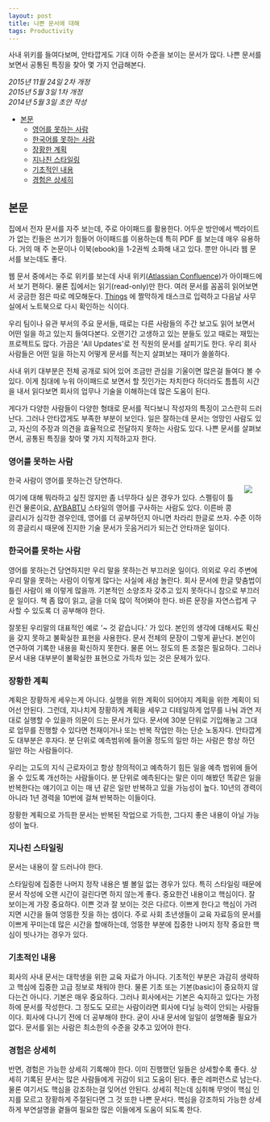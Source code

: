 ```yaml
---
layout: post
title: 나쁜 문서에 대해
tags: Productivity
---
```


<div class="message">
사내 위키를 들여다보며, 안타깝게도 기대 이하 수준을 보이는 문서가 많다. 나쁜 문서를 보면서 공통된 특징을 찾아 몇 가지 언급해본다.
</div>

*2015년 11월 24일 2차 개정*  
*2015년 5월 3일 1차 개정*  
*2014년 5월 3일 초안 작성*  

<!-- TOC -->

- [본문](#본문)
    - [영어를 못하는 사람](#영어를-못하는-사람)
    - [한국어를 못하는 사람](#한국어를-못하는-사람)
    - [장황한 계획](#장황한-계획)
    - [지나친 스타일링](#지나친-스타일링)
    - [기초적인 내용](#기초적인-내용)
    - [경험은 상세히](#경험은-상세히)

<!-- /TOC -->

## 본문

집에서 전자 문서를 자주 보는데, 주로 아이패드를 활용한다. 어두운 방안에서 백라이트가 없는 킨들은 쓰기가 힘들어 아이패드를 이용하는데 특히 PDF 를 보는데 매우 유용하다. 거의 매 주 논문이나 이북(ebook)을 1-2권씩 소화해 내고 있다. 뿐만 아니라 웹 문서를 보는데도 좋다.

웹 문서 중에서는 주로 위키를 보는데 사내 위키([Atlassian Confluence](https://www.atlassian.com/software/confluence/))가 아이패드에서 보기 편하다. 물론 집에서는 읽기(read-only)만 한다. 여러 문서를 꼼꼼히 읽어보면서 궁금한 점은 따로 메모해둔다. [Things](https://culturedcode.com/things/) 에 짤막하게 태스크로 입력하고 다음날 사무실에서 노트북으로 다시 확인하는 식이다.

우리 팀이나 유관 부서의 주요 문서들, 때로는 다른 사람들의 주간 보고도 읽어 보면서 어떤 일을 하고 있는지 들여다본다. 오랜기간 고생하고 있는 분들도 있고 때로는 재밌는 프로젝트도 많다. 가끔은 'All Updates'로 전 직원의 문서를 살피기도 한다. 우리 회사 사람들은 어떤 일을 하는지 어떻게 문서를 적는지 살펴보는 재미가 쏠쏠하다.

사내 위키 대부분은 전체 공개로 되어 있어 조금만 관심을 기울이면 많은걸 들여다 볼 수 있다. 이게 침대에 누워 아이패드로 보면서 할 짓인가는 차치한다 하더라도 틈틈히 시간을 내서 읽다보면 회사의 업무나 기술을 이해하는데 많은 도움이 된다.

게다가 다양한 사람들이 다양한 형태로 문서를 적다보니 작성자의 특징이 고스란히 드러난다. 그러나 안타깝게도 부족한 부분이 보인다. 일은 잘하는데 문서는 엉망인 사람도 있고, 자신의 주장과 의견을 효율적으로 전달하지 못하는 사람도 있다. 나쁜 문서를 살펴보면서, 공통된 특징을 찾아 몇 가지 지적하고자 한다.

### 영어를 못하는 사람

<img src="http://33.media.tumblr.com/9883b2b769671147c40512c8af995117/tumblr_inline_n4zo57TPmg1qzgoac.png" align="right" style="margin: 20px" />

한국 사람이 영어를 못하는건 당연하다.

여기에 대해 뭐라하고 싶진 않지만 좀 너무하다 싶은 경우가 있다. 스펠링이 틀린건 물론이요, [AYBABTU](https://en.wikipedia.org/wiki/All_your_base_are_belong_to_us) 스타일의 영어를 구사하는 사람도 있다. 이른바 콩글리시가 심각한 경우인데, 영어를 더 공부하던지 아니면 차라리 한글로 쓰자. 수준 이하의 콩글리시 때문에 진지한 기술 문서가 웃음거리가 되는건 안타까운 일이다.

### 한국어를 못하는 사람

영어를 못하는건 당연하지만 우리 말을 못하는건 부끄러운 일이다. 의외로 우리 주변에 우리 말을 못하는 사람이 이렇게 많다는 사실에 새삼 놀란다. 회사 문서에 한글 맞춤법이 틀린 사람이 왜 이렇게 많을까. 기본적인 소양조차 갖추고 있지 못하다니 참으로 부끄러운 일이다. 책 좀 많이 읽고, 글을 더욱 많이 적어봐야 한다. 바른 문장을 자연스럽게 구사할 수 있도록 더 공부해야 한다. 

잘못된 우리말의 대표적인 예로 '~ 것 같습니다.' 가 있다. 본인의 생각에 대해서도 확신을 갖지 못하고 불확실한 표현을 사용한다. 문서 전체의 문장이 그렇게 끝난다. 본인이 연구하여 기록한 내용을 확신하지 못한다. 물론 어느 정도의 톤 조절은 필요하다. 그러나 문서 내용 대부분이 불확실한 표현으로 가득차 있는 것은 문제가 있다.

### 장황한 계획

계획은 장황하게 세우는게 아니다. 실행을 위한 계획이 되어야지 계획을 위한 계획이 되어선 안된다. 그런데, 지나치게 장황하게 계획을 세우고 디테일하게 업무를 나눠 과연 저대로 실행할 수 있을까 의문이 드는 문서가 있다. 문서에 30분 단위로 기입해놓고 그대로 업무를 진행할 수 있다면 천재이거나 또는 반복 작업만 하는 단순 노동자다. 안타깝게도 대부분은 후자다. 분 단위로 예측범위에 들어올 정도의 일만 하는 사람은 항상 하던 일만 하는 사람들이다.

우리는 고도의 지식 근로자이고 항상 창의적이고 예측하기 힘든 일을 예측 범위에 들어올 수 있도록 개선하는 사람들이다. 분 단위로 예측된다는 말은 이미 해봤던 똑같은 일을 반복한다는 얘기이고 이는 매 년 같은 일만 반복하고 있을 가능성이 높다. 10년의 경력이 아니라 1년 경력을 10번에 걸쳐 반복하는 이들이다.

장황한 계획으로 가득한 문서는 반복된 작업으로 가득한, 그다지 좋은 내용이 아닐 가능성이 높다.

### 지나친 스타일링

문서는 내용이 잘 드러나야 한다.

스타일링에 집중한 나머지 정작 내용은 별 볼일 없는 경우가 있다. 특히 스타일링 때문에 문서 작성에 오랜 시간이 걸린다면 하지 않는게 좋다. 중요한건 내용이고 핵심이다. 잘 보이는게 가장 중요하다. 이쁜 것과 잘 보이는 것은 다르다. 이쁘게 한다고 핵심이 가려지면 시간을 들여 엉뚱한 짓을 하는 셈이다. 주로 사회 초년생들이 교육 자료등의 문서를 이쁘게 꾸미는데 많은 시간을 할애하는데, 엉뚱한 부분에 집중한 나머지 정작 중요한 핵심이 빗나가는 경우가 있다.

### 기초적인 내용

회사의 사내 문서는 대학생을 위한 교육 자료가 아니다. 기초적인 부분은 과감히 생략하고 핵심에 집중한 고급 정보로 채워야 한다. 물론 기초 또는 기본(basic)이 중요하지 않다는건 아니다. 기본은 매우 중요하다. 그러나 회사에서는 기본은 숙지하고 있다는 가정하에 문서를 작성한다. 그 정도도 모르는 사람이라면 회사에 다닐 능력이 안되는 사람들이다. 회사에 다니기 전에 더 공부해야 한다. 굳이 사내 문서에 일일이 설명해줄 필요가 없다. 문서를 읽는 사람은 최소한의 수준을 갖추고 있어야 한다.

### 경험은 상세히

반면, 경험은 가능한 상세히 기록해야 한다. 이미 진행했던 일들은 상세할수록 좋다. 상세히 기록된 문서는 많은 사람들에게 귀감이 되고 도움이 된다. 좋은 레퍼런스로 남는다. 물론 여기서도 핵심을 강조하는걸 잊어선 안된다. 상세히 적는데 심취해 무엇이 핵심 인지를 모르고 장황하게 주절된다면 그 것 또한 나쁜 문서다. 핵심을 강조하되 가능한 상세하게 부연설명을 곁들여 필요한 많은 이들에게 도움이 되도록 한다.